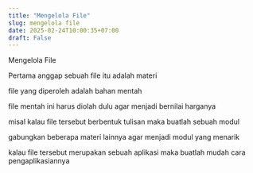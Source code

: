 ```yaml
---
title: "Mengelola File"
slug: mengelola file
date: 2025-02-24T10:00:35+07:00
draft: False
---
```


Mengelola File

Pertama anggap sebuah file itu adalah materi

file yang diperoleh adalah bahan mentah

file mentah ini harus diolah dulu agar menjadi bernilai harganya

misal kalau file tersebut berbentuk tulisan maka buatlah sebuah modul

gabungkan beberapa materi lainnya agar menjadi modul yang menarik

kalau file tersebut merupakan sebuah aplikasi maka buatlah mudah cara pengaplikasiannya

